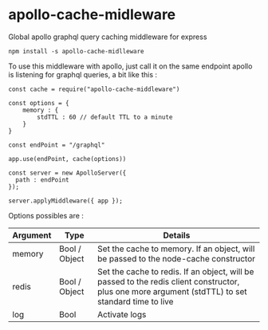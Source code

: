 # apollo-cache-midleware

Global apollo graphql query caching middleware for express

`npm install -s apollo-cache-midlleware`

To use this middleware with apollo, just call it on the same endpoint apollo is listening for graphql queries, a bit like this :

```
const cache = require("apollo-cache-middleware")

const options = {
    memory : {
        stdTTL : 60 // default TTL to a minute
    }
}

const endPoint = "/graphql"

app.use(endPoint, cache(options))

const server = new ApolloServer({
  path : endPoint
});

server.applyMiddleware({ app });
```

Options possibles are :

| Argument | Type          | Details                                                                                                                                            |
| -------- | ------------- | -------------------------------------------------------------------------------------------------------------------------------------------------- |
| memory   | Bool / Object | Set the cache to memory. If an object, will be passed to the node-cache constructor                                                                |
| redis    | Bool / Object | Set the cache to redis. If an object, will be passed to the redis client constructor, plus one more argument (stdTTL) to set standard time to live |
| log      | Bool          | Activate logs                                                                                                                                      |
